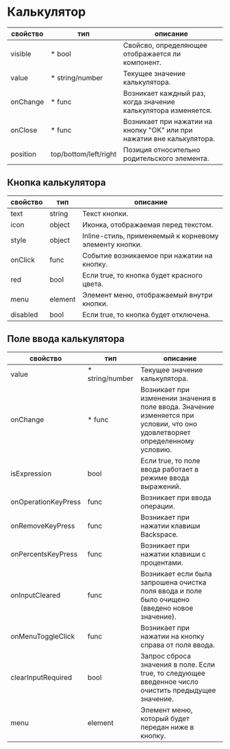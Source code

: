 # Калькулятор

| свойство |          тип          |                                описание                               |
|----------|-----------------------|-----------------------------------------------------------------------|
| visible  | * bool                | Свойсво, определяющее отображается ли компонент.                      |
| value    | * string/number       | Текущее значение калькулятора.                                        |
| onChange | * func                | Возникает каждный раз, когда значение калькулятора изменяется.         |
| onClose  | * func                | Возникает при нажатии на кнопку "OK" или при нажатии вне калькулятора. |
| position | top/bottom/left/right | Позиция относительно родительского элемента.                          |

## Кнопка калькулятора

| свойство |   тип   |                        описание                        |
|----------|---------|--------------------------------------------------------|
| text     | string  | Текст кнопки.                                          |
| icon     | object  | Иконка, отображаемая перед текстом.                    |
| style    | object  | Inline-стиль, применяемый к корневому элементу кнопки. |
| onClick  | func    | Событие возникаемое при нажатии на кнопку.             |
| red      | bool    | Если true, то кнопка будет красного цвета.             |
| menu     | element | Элемент меню, отображаемый внутри кнопки.              |
| disabled | bool    | Если true, то кнопка будет отключена.                  |

## Поле ввода калькулятора

|       свойство      |       тип       |                                                           описание                                                           |
|---------------------|-----------------|------------------------------------------------------------------------------------------------------------------------------|
| value               | * string/number | Текущее значение калькулятора.                                                                                               |
| onChange            | * func          | Возникает при изменении значения в поле ввода. Значение изменяется при условии, что оно удовлетворяет определенному условию. |
| isExpression        | bool            | Если true, то поле ввода работает в режиме ввода выражений.                                                                  |
| onOperationKeyPress | func            | Возникает при ввода операции.                                                                                                |
| onRemoveKeyPress    | func            | Возникает при нажатии клавиши Backspace.                                                                                     |
| onPercentsKeyPress  | func            | Возникает при нажатии клавиши с процентами.                                                                                  |
| onInputCleared      | func            | Возникает если была запрошена очистка поля ввода и поле было очищено (введено новое значение).                               |
| onMenuToggleClick   | func            | Возникает при нажатии на кнопку справа от поля ввода.                                                                        |
| clearInputRequired  | bool            | Запрос сброса значения в поле. Если true, то следующее введенное число очистить предыдущее значение.                         |
| menu                | element         | Элемент меню, который будет передан ниже в кнопку.                                                                           |